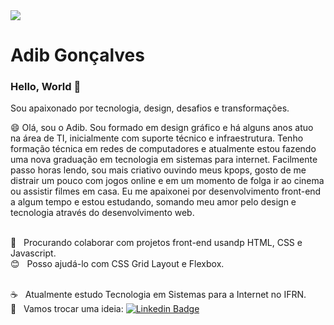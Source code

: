 <img width="auto" src="https://avatars1.githubusercontent.com/u/36972558?s=460&u=8be9f56c6d8ed54e194d5700753afc1470263ab3&v=4">

# Adib Gonçalves

### Hello, World 👋

Sou apaixonado por tecnologia, design, desafios e transformações.

😄 Olá, sou o Adib. Sou formado em design gráfico e há alguns anos atuo na área de TI, inicialmente com suporte técnico e infraestrutura. Tenho formação técnica em redes de computadores e atualmente estou fazendo uma nova graduação em tecnologia em sistemas para internet. 
Facilmente passo horas lendo, sou mais criativo ouvindo meus kpops, gosto de me distrair um pouco com jogos online e em um momento de folga ir ao cinema ou assistir filmes em casa.
Eu me apaixonei por desenvolvimento front-end a algum tempo e estou estudando, somando meu amor pelo design e tecnologia através do desenvolvimento web.

<br/> :purple_heart: &nbsp; Procurando colaborar com projetos front-end usandp HTML, CSS e Javascript.
<br/> :blush: &nbsp; Posso ajudá-lo com CSS Grid Layout e Flexbox.
<!-- <br/> :computer: &nbsp; My stack: Estudando ReactJS -->
<br/> :coffee: &nbsp; Atualmente estudo Tecnologia em Sistemas para a Internet no IFRN.
<br/> :email: &nbsp; Vamos trocar uma ideia: [![Linkedin Badge](https://img.shields.io/badge/-AdibGonçalves-blue?style=flat-square&logo=Linkedin&logoColor=white&link=https://www.linkedin.com/in/adib-gon%C3%A7alves-594055174/)](https://www.linkedin.com/in/adib-gon%C3%A7alves-594055174/) 

